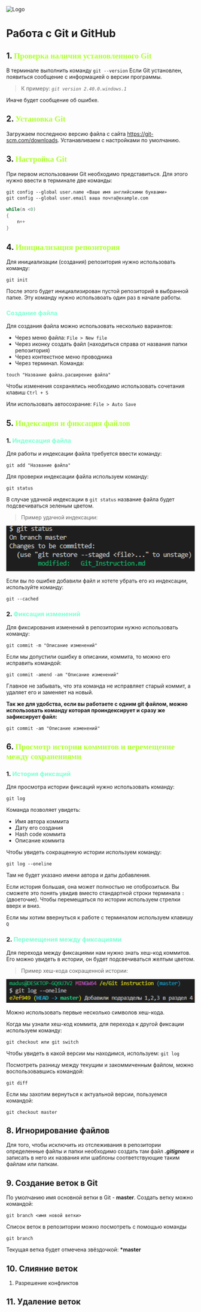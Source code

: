 ![Logo](Git-Logo-1788C.png)
# Работа с Git и GitHub

## 1. <font face="arial black"><span style="color:#ADFF2F">Проверка наличия установленного Git</span></font>
В терминале выполнить команду `git --version`
Если Git установлен, появиться сообщение с информацией о версии программы.

>К примеру: *`git version 2.40.0.windows.1`*

Иначе будет сообщение об ошибке.

## 2. <font face="arial black"><span style="color:#ADFF2F">Установка Git</span></font>
Загружаем последнюю версию файла с сайта https://git-scm.com/downloads.
Устанавливаем с настройками по умолчанию.

## 3. <font face="arial black"><span style="color:#ADFF2F">Настройка Git</span></font>
При первом использовании Git необходимо представиться. Для этого нужно ввести в терминале две команды:
```
git config --global user.name «Ваше имя английскими буквами»
git config --global user.email ваша почта@example.com
```


```C#
while(n <0)
{
    n++
}
```

## 4. <font face="arial black"><span style="color:#ADFF2F">Инициализация репозитория</span></font>
Для инициализации (создания) репозитория нужно использовать команду:
```
git init
```
После этого будет инициализирован пустой репозиторий в выбранной папке.
Эту команду нужно использвоать один раз в начале работы.

### <span style="color:#7FFFD4">**Создание файла**</span></font>

Для создания файла можно использовать несколько вариантов:
* Через меню файла: `File > New file`
* Через иконку создать файл (находиться справа от названия папки репозитория)
* Через контекстное меню проводника
* Через терминал. Команда:
```
touch "Название файла.расширение файла"
```
Чтобы изменения сохранялись необходимо использовать сочетания клавиш `Ctrl + S`

Или использовать автосохрание: `File > Auto Save`

## 5. <font face="arial black"><span style="color:#ADFF2F">Индексация и фиксация файлов</span></font>

### 1. <span style="color:#7FFFD4">**Индексация файла**</span>

Для работы и индексации файла требуется ввести команду:
```
git add "Название файла"
```
Для проверки индексации файла используем команду:
```
git status
```
В случае удачной индексации в `git status` название файла будет подсвечиваться зеленым цветом.

>Пример удачной индексации:

![git add](/index.png)

Если вы по ошибке добавили файл и хотете убрать его из индексации, используйте команду:
```
git --cached
```

### 2. <span style="color:#7FFFD4">**Фиксация изменений**</span>

Для фиксирования изменений в репозитории нужно использовать команду:
```
git commit -m "Описание изменений"
```
Если мы допустили ошибку в описании, коммита, то можно его исправить командой:
```
git commit -amend -am "Описание изменений"
```
Главное не забывать, что эта команда не исправляет старый коммит, а удаляет его и заменяет на новый.

**Так же для удобства, если вы работаете с одним git файлом, можно использовать команду которая проиндексирует и сразу же зафиксирует файл:**
```
git commit -am "Описание изменений"
```

## 6. <font face="arial black"><span style="color:#ADFF2F">**Просмотр истории коммитов и перемещение между сохранениями**</span></font>

### 1. <span style="color:#7FFFD4">**История фиксаций**</span>

Для просмотра истории фиксаций нужно использовать команду:
```
git log
```
Команда позволяет увидеть:
* Имя автора коммита
* Дату его создания
* Hash code коммита
* Описание коммита

Чтобы увидеть сокращенную истории используем команду:
```
git log --oneline
```
Там не будет указано имени автора и даты добавления.

Если история большая, она может полностью не отоброзиться. Вы сможете это понять увидив вместо стандартной строки терминала `:` (двоеточие). Чтобы перемещаться по истории используем стрелки вверх и вниз.

Если мы хотим ввернуться к работе с терминалом используем клавишу `Q`

### 2. <span style="color:#7FFFD4">**Перемещения между фиксациями**</span>

Для перехода между фиксациями нам нужно знать хеш-код коммитов. Его можно увидеть в истории, он будет подсвечиваться желтым цветом.

>Пример хеш-кода сокращенной истории:

![git add](/hash_code.png)

Можно использовать первые несколько символов хеш-кода.

Когда мы узнали хеш-код коммита, для перехода к другой фиксации используем команду:
```
git checkout или git switch 
```
Чтобы увидеть в какой версии мы находимся, используем: `git log`

Посмотреть разницу между текущим и закоммиченным файлом, можно воспользовавшись командой:
```
git diff
```

Если мы захотим вернуться к актуальной версии, пользуемся командой:
```
git checkout master
```

## 8. Игнорирование файлов
Для того, чтобы исключить из отслеживания в репозитории определенные файлы и папки необходимо создать там файл ***.gitignore*** и записать в него их названия или шаблоны соответствующие таким файлам или папкам.

## 9. Создание веток в Git
По умолчанию имя основной ветки в Git - **master**.
Создать ветку можно командой:
```
git branch <имя новой ветки>
```
Список веток в репозитории можно посмотреть с помощью команды
```
git branch
```
Текущая ветка будет отмечена  звёздочкой: **\*master**
## 10. Слияние веток
1. Разрешение конфликтов
## 11. Удаление веток